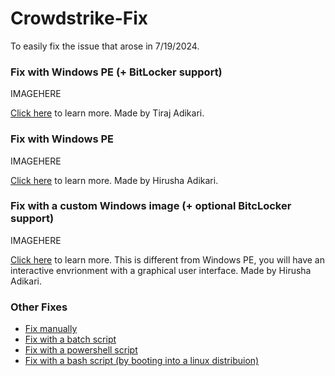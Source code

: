 # Crowdstrike-Fix

To easily fix the issue that arose in 7/19/2024.

### Fix with Windows PE (+ BitLocker support)

IMAGEHERE

[Click here](https://github.com/hirusha-adi/crowdstrike-fix/tree/main/winpe-bitlocker) to learn more. Made by Tiraj Adikari.

### Fix with Windows PE

IMAGEHERE

[Click here](https://github.com/hirusha-adi/crowdstrike-fix/tree/main/winpe) to learn more. Made by Hirusha Adikari.

### Fix with a custom Windows image (+ optional BitcLocker support)

IMAGEHERE

[Click here](https://github.com/hirusha-adi/crowdstrike-fix/tree/main/win) to learn more. This is different from Windows PE, you will have an interactive envrionment with a graphical user interface. Made by Hirusha Adikari.

### Other Fixes

- [Fix manually](https://github.com/hirusha-adi/crowdstrike-fix/tree/main/other#fix-manually)
- [Fix with a batch script](https://github.com/hirusha-adi/crowdstrike-fix/tree/main/other#fix-with-a-batch-script)
- [Fix with a powershell script](https://github.com/hirusha-adi/crowdstrike-fix/tree/main/other#fix-with-a-powershell-script)
- [Fix with a bash script (by booting into a linux distribuion)](https://github.com/hirusha-adi/crowdstrike-fix/tree/main/other#fix-by-booting-from-a-linux-distribution)
